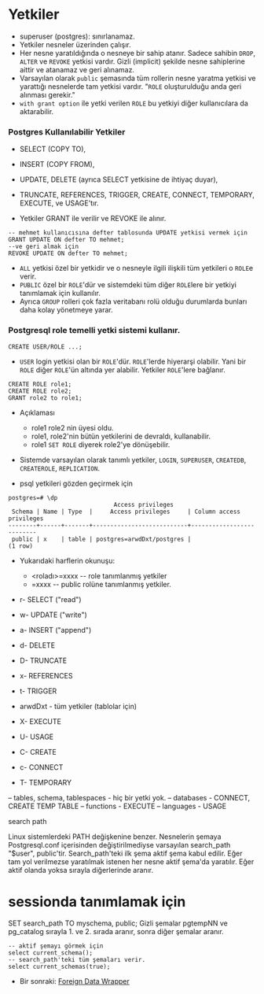 # Yetkiler
* superuser (postgres): sınırlanamaz.
* Yetkiler nesneler üzerinden çalışır.
* Her nesne yaratıldığında o nesneye bir sahip atanır. Sadece sahibin `DROP`, `ALTER`  ve `REVOKE` yetkisi vardır. Gizli (implicit) şekilde nesne sahiplerine aittir ve atanamaz ve geri alınamaz.
* Varsayılan olarak `public` şemasında tüm rollerin nesne yaratma yetkisi ve yarattığı nesnelerde tam yetkisi vardır. "`ROLE` oluşturulduğu anda geri alınması gerekir."
* `with grant option` ile yetki verilen `ROLE` bu yetkiyi diğer kullanıcılara da aktarabilir.

### Postgres Kullanılabilir Yetkiler
* SELECT (COPY TO),

* INSERT (COPY FROM),

* UPDATE, DELETE (ayrıca SELECT yetkisine de ihtiyaç duyar),

* TRUNCATE, REFERENCES, TRIGGER, CREATE, CONNECT, TEMPORARY, EXECUTE, ve USAGE'tır.

* Yetkiler GRANT ile verilir ve REVOKE ile alınır.

```
-- mehmet kullanıcısına defter tablosunda UPDATE yetkisi vermek için
GRANT UPDATE ON defter TO mehmet;
--ve geri almak için
REVOKE UPDATE ON defter TO mehmet;
```
* `ALL` yetkisi özel bir yetkidir ve o nesneyle ilgili ilişkili tüm yetkileri o `ROLE`e verir.
* `PUBLIC` özel bir `ROLE`'dür  ve sistemdeki tüm diğer `ROLE`lere bir yetkiyi tanımlamak için kullanılır.
* Ayrıca `GROUP` rolleri çok fazla veritabanı rolü olduğu durumlarda bunları daha kolay yönetmeye yarar.


### Postgresql role temelli yetki sistemi kullanır.

```
CREATE USER/ROLE ...;

```

* `USER` login yetkisi olan bir `ROLE`'dür.  `ROLE`'lerde hiyerarşi olabilir. Yani bir `ROLE` diğer `ROLE`'ün altında yer alabilir. Yetkiler `ROLE`'lere bağlanır.

```
CREATE ROLE role1;
CREATE ROLE role2;
GRANT role2 to role1;

```
* Açıklaması
  - role1 role2 nin üyesi oldu.
  - role1, role2'nin bütün yetkilerini de devraldı, kullanabilir.
  - role1 `SET ROLE` diyerek role2'ye dönüşebilir.

* Sistemde varsayılan olarak tanımlı yetkiler, `LOGIN`, `SUPERUSER`, `CREATEDB`, `CREATEROLE`, `REPLICATION`.

* psql yetkileri gözden geçirmek için

```
postgres=# \dp
                              Access privileges
 Schema | Name | Type  |     Access privileges     | Column access privileges
--------+------+-------+---------------------------+--------------------------
 public | x    | table | postgres=arwdDxt/postgres |
(1 row)

```
* Yukarıdaki harflerin okunuşu:
  - <roladı>=xxxx -- role tanımlanmış yetkiler
  - =xxxx -- public rolüne tanımlanmış yetkiler.

* r- SELECT ("read")
* w- UPDATE ("write")
* a- INSERT ("append")
* d- DELETE
* D- TRUNCATE
* x- REFERENCES
* t- TRIGGER
* arwdDxt - tüm yetkiler (tablolar için)
* X- EXECUTE
* U- USAGE
* C- CREATE
* c- CONNECT
* T- TEMPORARY

– tables, schema, tablespaces - hiç bir yetki yok.
– databases - CONNECT, CREATE TEMP TABLE
– functions - EXECUTE
– languages - USAGE

search path

Linux sistemlerdeki PATH değişkenine benzer. Nesnelerin şemaya Postgresql.conf içerisinden değiştirilmediyse varsayılan search_path "$user", public'tir. Search_path'teki ilk şema aktif şema kabul edilir. Eğer tam yol verilmezse yaratılmak istenen her nesne aktif şema'da yaratılır. Eğer aktif olanda yoksa sırayla diğerlerinde aranır.

# sessionda tanımlamak için
SET search_path TO myschema, public;
Gizli şemalar
pgtempNN ve pg_catalog sırayla 1. ve 2. sırada aranır, sonra diğer şemalar aranır.

```
-- aktif şemayı görmek için
select current_schema();
-- search_path'teki tüm şemaları verir.
select current_schemas(true);
```

* Bir sonraki:
[Foreign Data Wrapper](foreign_data_wrapper.md)
